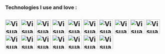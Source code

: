 ### Technologies I use and love :

[<img align="HTML5" alt="Visual Studio Code" width="45px" src="https://res.cloudinary.com/batn05000/image/upload/v1596632544/1_igdpyg.png" />][bd]
[<img align="CSS3" alt="Visual Studio Code" width="45px" src="https://res.cloudinary.com/batn05000/image/upload/v1596632550/2_xnw3of.png" />][bd]
[<img align="BOOTSTRAP4" alt="Visual Studio Code" width="45px" src="https://res.cloudinary.com/batn05000/image/upload/v1596632549/3_fpbslm.png" />][bd]
[<img align="TAILWINDCSS" alt="Visual Studio Code" width="45px" src="https://res.cloudinary.com/batn05000/image/upload/v1596632548/4_anocis.png" />][bd]
[<img align="SASS" alt="Visual Studio Code" width="45px" src="https://res.cloudinary.com/batn05000/image/upload/v1596632551/5_whl75o.png" />][bd]
[<img align="JAVASCRIPT" alt="Visual Studio Code" width="45px" src="https://res.cloudinary.com/batn05000/image/upload/v1596632555/6_eu3ypw.png" />][bd]
[<img align="REACT" alt="Visual Studio Code" width="45px" src="https://res.cloudinary.com/batn05000/image/upload/v1596632550/7_hwzqqi.png" />][bd]
[<img align="REDUX" alt="Visual Studio Code" width="45px" src="https://res.cloudinary.com/batn05000/image/upload/v1596632560/8_up0o6l.png" />][bd]
[<img align="NODEJS" alt="Visual Studio Code" width="45px" src="https://res.cloudinary.com/batn05000/image/upload/v1596632554/9_hazfik.png" />][bd]
[<img align="MONGODB" alt="Visual Studio Code" width="45px" src="https://res.cloudinary.com/batn05000/image/upload/v1596632551/10_gcntvz.png" />][bd]
[<img align="PYTHON" alt="Visual Studio Code" width="45px" src="https://res.cloudinary.com/batn05000/image/upload/v1596632555/11_zvek31.png" />][bd]
[<img align="MYSQL" alt="Visual Studio Code" width="45px" src="https://res.cloudinary.com/batn05000/image/upload/v1596632543/12_ah23wr.png" />][bd]
[<img align="GO" alt="Visual Studio Code" width="45px" src="https://res.cloudinary.com/batn05000/image/upload/v1596632543/15_gggank.png" />][bd]
[<img align="POSTGRESQL" alt="Visual Studio Code" width="45px" src="https://res.cloudinary.com/batn05000/image/upload/v1596632544/16_ijfgub.png" />][bd]
[<img align="REACTNATIVE" alt="Visual Studio Code" width="45px" src="https://res.cloudinary.com/batn05000/image/upload/v1596632543/14_v6reie.png" />][bd]
[<img align="TYPESCRIPT" alt="Visual Studio Code" width="45px" src="https://res.cloudinary.com/batn05000/image/upload/v1596632543/13_ujrcg8.png" />][bd]
[<img align="JAVA" alt="Visual Studio Code" width="45px" src="https://res.cloudinary.com/batn05000/image/upload/v1596632563/17_k6f8t6.png" />][bd]
<br />
<br />
---

[bd]: https://badreddin-laabed.me/

